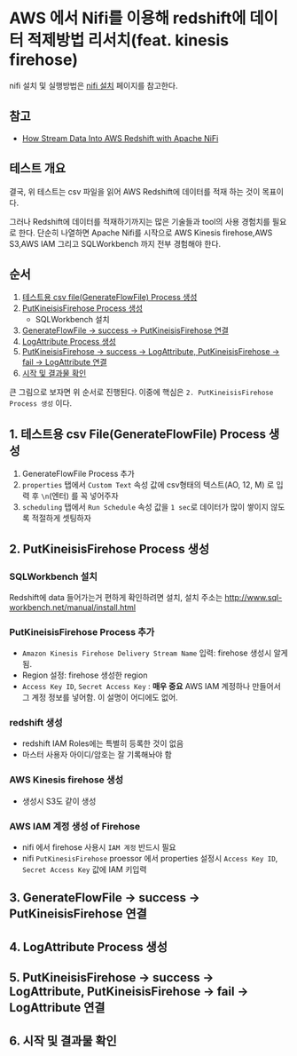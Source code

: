 # AWS 에서 Nifi를 이용해 redshift에 데이터 적제방법 리서치(feat. kinesis firehose)
nifi 설치 및 실행방법은 [nifi 설치](/infi/instrall-nifi.md) 페이지를 참고한다.

## 참고
- [How Stream Data Into AWS Redshift with Apache NiFi](https://www.youtube.com/watch?v=SZrcFlmViBY)

## 테스트 개요
결국, 위 테스트는 csv 파일을 읽어 AWS Redshift에 데이터를 적재 하는 것이 목표이다. 

그러나 Redshift에 데이터를 적재하기까지는 많은 기술들과 tool의 사용 경험치를 필요로 한다. 
단순히 나열하면 Apache Nifi를 시작으로 
AWS Kinesis firehose,AWS S3,AWS IAM 그리고 SQLWorkbench 까지 전부 경험해야 한다.  

## 순서 
1. [테스트용 csv file(GenerateFlowFile) Process 생성](#1-테스트용-csv-filegenerateflowfile-process-생성) 
2. [PutKineisisFirehose Process 생성](#2-putkineisisfirehose-process-생성)
    - SQLWorkbench 설치
3. [GenerateFlowFile -> success -> PutKineisisFirehose 연결](#3-generateflowfile---success---putkineisisfirehose-연결)
4. [LogAttribute Process 생성](4-logattribute-process-생성)
5. [PutKineisisFirehose -> success -> LogAttribute, PutKineisisFirehose -> fail -> LogAttribute 연결](#5-putkineisisfirehose---success---logattribute-putkineisisfirehose---fail---logattribute-연결)
6. [시작 및 결과물 확인](#6-시작-및-결과물-확인)

큰 그림으로 보자면 위 순서로 진행된다. 이중에 핵심은 `2. PutKineisisFirehose Process 생성` 이다.

## 1. 테스트용 csv File(GenerateFlowFile) Process 생성
1. GenerateFlowFile Process 추가
2. `properties` 탭에서 `Custom Text` 속성 값에 csv형태의 텍스트(AO, 12, M) 로 입력 후 `\n`(엔터) 를 꼭 넣어주자
3. `scheduling` 탭에서 `Run Schedule` 속성 값을 `1 sec`로 데이터가 많이 쌓이지 않도록 적절하게 셋팅하자 


## 2. PutKineisisFirehose Process 생성

### SQLWorkbench 설치 
Redshift에 data 들어가는거 편하게 확인하려면 설치, 설치 주소는 http://www.sql-workbench.net/manual/install.html

### PutKineisisFirehose Process 추가
- `Amazon Kinesis Firehose Delivery Stream Name` 입력:  firehose 생성시 알게됨.
- Region 설정: firehose 생성한 region
- `Access Key ID`, `Secret Access Key` : **매우 중요** AWS IAM 계정하나 만들어서 그 계정 정보를 넣어함. 이 설명이 어디에도 없어.

### redshift 생성
- redshift IAM Roles에는 특별히 등록한 것이 없음    
- 마스터 사용자 아이디/암호는 잘 기록해놔야 함

### AWS Kinesis firehose 생성
- 생성시 S3도 같이 생성

### AWS IAM 계정 생성 of Firehose
- nifi 에서 firehose 사용시 `IAM 계정` 반드시 필요
- nifi `PutKinesisFirehose` proessor 에서 properties 설정시 `Access Key ID`, `Secret Access Key` 값에 IAM 키입력


## 3. GenerateFlowFile -> success -> PutKineisisFirehose 연결


## 4. LogAttribute Process 생성


## 5. PutKineisisFirehose -> success -> LogAttribute, PutKineisisFirehose -> fail -> LogAttribute 연결


## 6. 시작 및 결과물 확인 











